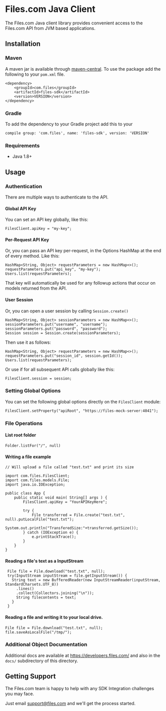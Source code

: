 # Files.com Java Client

The Files.com Java client library provides convenient access to the Files.com API from JVM based applications.


## Installation

### Maven

A maven jar is available through [maven-central](https://search.maven.org/).
To use the package add the following to your `pom.xml` file.

    <dependency>
        <groupId>com.files</groupId>
        <artifactId>files-sdk</artifactId>
        <version>VERSION</version>
    </dependency>


### Gradle

To add the dependency to your Gradle project add this to your

    compile group: 'com.files', name: 'files-sdk', version: 'VERSION'


### Requirements

* Java 1.8+


## Usage

### Authentication

There are multiple ways to authenticate to the API.


#### Global API Key

You can set an API key globally, like this:

    FilesClient.apiKey = "my-key";


#### Per-Request API Key

Or, you can pass an API key per-request, in the Options HashMap at the end
of every method.  Like this:

    HashMap<String, Object> requestParameters = new HashMap<>();
    requestParameters.put("api_key", "my-key");
    Users.list(requestParameters);

That key will automatically be used for any followup actions that occur
on models returned from the API.


#### User Session

Or, you can open a user session by calling `Session.create()`

    HashMap<String, Object> sessionParameters = new HashMap<>();
    sessionParameters.put("username", "username");
    sessionParameters.put("password", "password");
    Session session = Session.create(sessionParameters);

Then use it as follows:

    HashMap<String, Object> requestParameters = new HashMap<>();
    requestParameters.put("session_id", session.getId());
    Users.list(requestParameters);

Or use if for all subsequent API calls globally like this:

    FilesClient.session = session;


### Setting Global Options

You can set the following global options directly on the `FilesClient` module:

    FilesClient.setProperty("apiRoot", "https://files-mock-server:4041");


### File Operations

#### List root folder


    Folder.listFor("/", null)


#### Writing a file example

    // Will upload a file called "test.txt" and print its size

    import com.files.FilesClient;
    import com.files.models.File;
    import java.io.IOException;

    public class App {
        public static void main( String[] args ) {
            FilesClient.apiKey = "YourAPIKeyHere";

            try {
                File transferred = File.create("test.txt", null).putLocalFile("test.txt");
                System.out.println("TransferedSize:"+transferred.getSize());
            } catch (IOException e) {
                e.printStackTrace();
            }
        }
    }


#### Reading a file's text as a InputStream

     File file = File.download("test.txt", null);
     try(InputStream inputStream = file.getInputStream()) {
       String text = new BufferedReader(new InputStreamReader(inputStream, StandardCharsets.UTF_8))
         .lines()
         .collect(Collectors.joining("\n"));
         String filecontents = text;
       }
     }


#### Reading a file and writing it to your local drive.

    File file = File.download("test.txt", null);
    file.saveAsLocalFile("/tmp/");


### Additional Object Documentation

Additional docs are available at https://developers.files.com/ and also
in the `docs/` subdirectory of this directory.


## Getting Support

The Files.com team is happy to help with any SDK Integration challenges you
may face.

Just email support@files.com and we'll get the process started.
